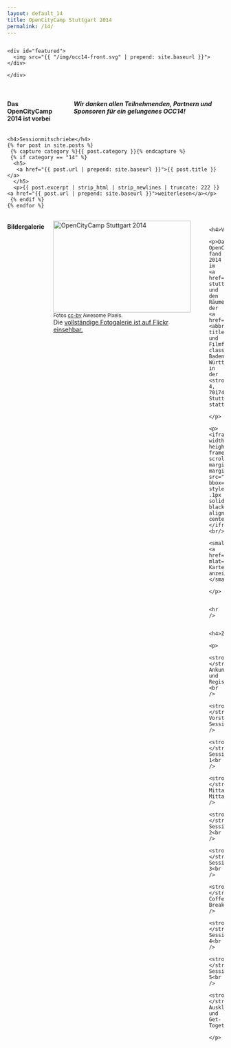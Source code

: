 ```yaml
---
layout: default_14
title: OpenCityCamp Stuttgart 2014
permalink: /14/
---
```


  <div class="row">
    <div class="large-12 columns">
 
    <div id="featured">
      <img src="{{ "/img/occ14-front.svg" | prepend: site.baseurl }}">
    </div>
 
    </div>
  </div><br>

  <div class="row">
   <div class="large-12 columns">
    <h4>Das OpenCityCamp 2014 ist vorbei</h4>
    <h5 class="subheader">Wir danken allen Teilnehmenden, Partnern und Sponsoren für ein gelungenes OCC14!</h5>
      <hr/>
   </div>
  </div>


  <div class="row">
   <div class="large-8 columns">

    <h4>Sessionmitschriebe</h4>
    {% for post in site.posts %}
     {% capture category %}{{ post.category }}{% endcapture %}
     {% if category == "14" %}
      <h5>
       <a href="{{ post.url | prepend: site.baseurl }}">{{ post.title }}</a>
      </h5>
      <p>{{ post.excerpt | strip_html | strip_newlines | truncate: 222 }} <a href="{{ post.url | prepend: site.baseurl }}">weiterlesen</a></p>
     {% endif %}
    {% endfor %}
   </div>

   <div class="large-4 columns">
     <h4>Bildergalerie</h4>
      <p>
       <a href="https://www.flickr.com/photos/okfde/sets/72157649730863245/"><img src="https://farm9.staticflickr.com/8634/15819295437_9f403ce7fc_n.jpg" width="320" height="213" alt="OpenCityCamp Stuttgart 2014"></a><br/>
       <small>Fotos <a href="https://creativecommons.org/licenses/by/2.0/">cc-by</a> Awesome Pixels.</small><br />
       Die <a href="https://www.flickr.com/photos/okfde/sets/72157649730863245/">vollständige Fotogalerie ist auf Flickr einsehbar.</a>
      </p>
     <hr />
     
     <h4>Veranstaltungsort</h4>
      <p>Das OpenCityCamp fand 2014 im <a href="http://www.literaturhaus-stuttgart.de/">Literaturhaus</a> und den Räumen der <a href="http://innovation.mfg.de"><abbr title="Medien- und Filmfördergesellschaft" class="initialism">MFG</abbr> Baden-Württemberg</a> in der <strong>Breitscheidstraße 4, 70174 Stuttgart</strong> statt.
      </p>
      <p><iframe width="100%" height="200" frameborder="0" scrolling="no" marginheight="0" marginwidth="0" src="http://www.openstreetmap.org/export/embed.html?bbox=9.166170358657837%2C48.77876115824779%2C9.17032241821289%2C48.78015745654641&amp;layer=transportmap&amp;marker=48.77945754478608%2C9.168246388435364" style="border: .1px solid black, align: center"></iframe><br/>
       <small><a href="http://www.openstreetmap.org/?mlat=48.77946&amp;mlon=9.16825#map=18/48.77946/9.16825&amp;layers=T">Größere Karte anzeigen</a></small>
      </p>
      
      <hr />
      
      <h4>Zeitplan</h4>
      <p>
       <strong>10.00:</strong> Ankunft und Registrierung <br />
       <strong>11.00:</strong> Vorstellungsrunde, Sessionplanung<br />
       <strong>12.00:</strong> Sessionrunde 1<br />
       <strong>13.00:</strong> Mittagspause, Mittagessen<br />
       <strong>14.00:</strong> Sessionrunde 2<br />
       <strong>15.00:</strong> Sessionrunde 3<br />
       <strong>16.00:</strong> Coffee Break<br />
       <strong>16.30:</strong> Sessionrunde 4<br />
       <strong>17.30:</strong> Sessionrunde 5<br />
       <strong>18.30:</strong> Ausklang und Get-Together
      </p>

   </div>

  </div>

